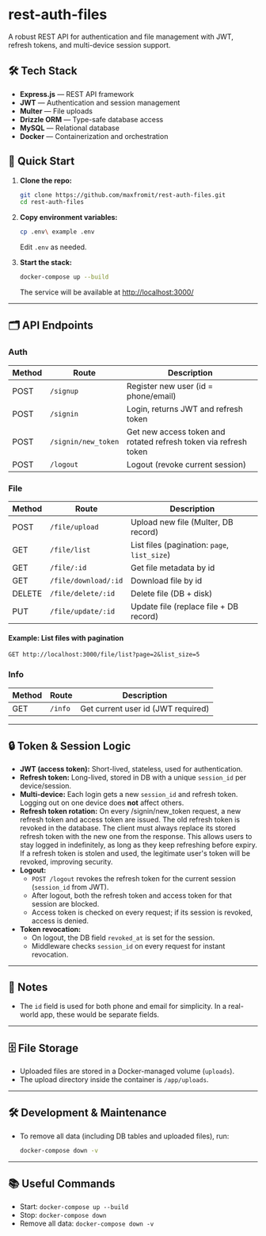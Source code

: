 # rest-auth-files

A robust REST API for authentication and file management with JWT, refresh tokens, and multi-device session support.

## 🛠️ Tech Stack

- **Express.js** — REST API framework
- **JWT** — Authentication and session management
- **Multer** — File uploads
- **Drizzle ORM** — Type-safe database access
- **MySQL** — Relational database
- **Docker** — Containerization and orchestration

## 🚀 Quick Start

1. **Clone the repo:**

   ```bash
   git clone https://github.com/maxfromit/rest-auth-files.git
   cd rest-auth-files
   ```

2. **Copy environment variables:**

   ```bash
   cp .env\ example .env
   ```

   Edit `.env` as needed.

3. **Start the stack:**
   ```bash
   docker-compose up --build
   ```
   The service will be available at [http://localhost:3000/](http://localhost:3000/)

---

## 🗂️ API Endpoints

### Auth

| Method | Route               | Description                                                      |
| ------ | ------------------- | ---------------------------------------------------------------- |
| POST   | `/signup`           | Register new user (id = phone/email)                             |
| POST   | `/signin`           | Login, returns JWT and refresh token                             |
| POST   | `/signin/new_token` | Get new access token and rotated refresh token via refresh token |
| POST   | `/logout`           | Logout (revoke current session)                                  |

### File

| Method | Route                | Description                                  |
| ------ | -------------------- | -------------------------------------------- |
| POST   | `/file/upload`       | Upload new file (Multer, DB record)          |
| GET    | `/file/list`         | List files (pagination: `page`, `list_size`) |
| GET    | `/file/:id`          | Get file metadata by id                      |
| GET    | `/file/download/:id` | Download file by id                          |
| DELETE | `/file/delete/:id`   | Delete file (DB + disk)                      |
| PUT    | `/file/update/:id`   | Update file (replace file + DB record)       |

#### Example: List files with pagination

```
GET http://localhost:3000/file/list?page=2&list_size=5
```

### Info

| Method | Route   | Description                        |
| ------ | ------- | ---------------------------------- |
| GET    | `/info` | Get current user id (JWT required) |

---

## 🔒 Token & Session Logic

- **JWT (access token):** Short-lived, stateless, used for authentication.
- **Refresh token:** Long-lived, stored in DB with a unique `session_id` per device/session.
- **Multi-device:** Each login gets a new `session_id` and refresh token. Logging out on one device does **not** affect others.
- **Refresh token rotation:** On every /signin/new_token request, a new refresh token and access token are issued.
  The old refresh token is revoked in the database.
  The client must always replace its stored refresh token with the new one from the response.
  This allows users to stay logged in indefinitely, as long as they keep refreshing before expiry.
  If a refresh token is stolen and used, the legitimate user's token will be revoked, improving security.
- **Logout:**
  - `POST /logout` revokes the refresh token for the current session (`session_id` from JWT).
  - After logout, both the refresh token and access token for that session are blocked.
  - Access token is checked on every request; if its session is revoked, access is denied.
- **Token revocation:**
  - On logout, the DB field `revoked_at` is set for the session.
  - Middleware checks `session_id` on every request for instant revocation.

---

## 📝 Notes

- The `id` field is used for both phone and email for simplicity. In a real-world app, these would be separate fields.

---

## 🗄️ File Storage

- Uploaded files are stored in a Docker-managed volume (`uploads`).
- The upload directory inside the container is `/app/uploads`.

---

## 🛠️ Development & Maintenance

- To remove all data (including DB tables and uploaded files), run:
  ```bash
  docker-compose down -v
  ```

---

## 📚 Useful Commands

- Start: `docker-compose up --build`
- Stop: `docker-compose down`
- Remove all data: `docker-compose down -v`
